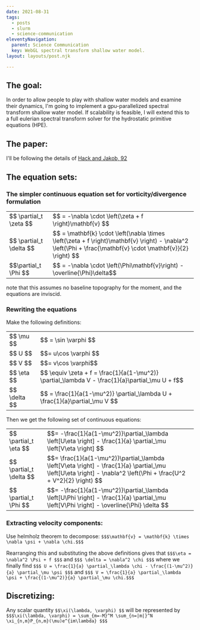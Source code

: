 ```yaml
---
date: 2021-08-31
tags:
  - posts
  - slurm
  - science-communication
eleventyNavigation:
  parent: Science Communication
  key: WebGL spectral transform shallow water model.
layout: layouts/post.njk

---
```

## The goal:
In order to allow people to play with shallow water models
and examine their dynamics, I'm going to implement
a gpu-parallelized spectral transform shallow water model.
If scalability is feasible, I will extend this to a full
eulerian spectral transform solver for the hydrostatic
primitive equations (HPE).

## The paper:
I'll be following the details of [Hack and Jakob, 92](https://opensky.ucar.edu/islandora/object/technotes%3A112/datastream/PDF/download/Description_of_a_Global_Shallow_Water_Model_Based_on_the_Spectral_Transform_Method.citation)


## The equation sets:
### The simpler continuous equation set for vorticity/divergence formulation
<table class="eqn">
  <tr> <td>$$ \partial_t \zeta  $$</td> <td>$$ = -\nabla \cdot \left(\zeta + f \right)\mathbf{v} $$</td>
  </tr>
<tr>
  <td>$$ \partial_t \delta $$</td><td>$$ =  \mathbf{k} \cdot \left(\nabla \times \left(\zeta + f \right)\mathbf{v} \right) - \nabla^2 \left(\Phi + \frac{\mathbf{v} \cdot \mathbf{v}}{2} \right) $$</td>
  </tr>
<tr>
  <td> $$\partial_t \Phi $$</td> <td>$$ = -\nabla \cdot \left(\Phi\mathbf{v}\right) - \overline{\Phi}\delta$$</td>
  </tr>
</table>

note that this assumes no baseline topography for the moment, and the equations are inviscid.

### Rewriting the equations

Make the following definitions:
<table class="eqn">
  <tr>
  <td>$$ \mu $$</td><td>$$ = \sin \varphi $$</td>
  </tr>
  <tr>
  <td>$$ U $$</td><td> $$= u\cos \varphi $$</td>
  </tr>
  <tr>
  <td>$$ V $$</td><td> $$= v\cos \varphi$$</td>
  </tr>
  <tr>
    <td>$$ \eta $$ </td><td> $$ \equiv \zeta + f  = \frac{1}{a(1-\mu^2)} \partial_\lambda V - \frac{1}{a}\partial_\mu U + f$$</td>
  </tr>
  <tr>
    <td>$$ \delta $$ </td><td> $$  = \frac{1}{a(1-\mu^2)} \partial_\lambda U + \frac{1}{a}\partial_\mu V $$</td>
  </tr>
</table>

Then we get the following set of continuous equations:

<table class="eqn">
  <tr>
    <td>$$ \partial_t \eta $$</td><td>$$= -\frac{1}{a(1-\mu^2)}\partial_\lambda \left[U\eta \right] - \frac{1}{a} \partial_\mu \left[V\eta \right] $$</td>
  </tr>
  <tr>
    <td>$$ \partial_t \delta $$</td><td>$$= \frac{1}{a(1-\mu^2)}\partial_\lambda \left[V\eta \right] - \frac{1}{a} \partial_\mu \left[U\eta \right] - \nabla^2 \left(\Phi + \frac{U^2 + V^2}{2} \right) $$</td>
  </tr>
  <tr>
    <td>$$ \partial_t \Phi $$</td><td>$$= -\frac{1}{a(1-\mu^2)}\partial_\lambda \left[U\Phi \right] - \frac{1}{a} \partial_\mu \left[V\Phi \right] - \overline{\Phi} \delta $$</td>
  </tr>
</table>


### Extracting velocity components:

Use helmholz theorem to decompose:
`$$$\mathbf{v} = \mathbf{k} \times \nabla \psi + \nabla \chi.$$$`

Rearranging this and substituting the above definitions gives that 
`$$$\eta = \nabla^2 \Psi + f $$$`
and
`$$$ \delta = \nabla^2 \chi $$$`
where we finally find
`$$$ U = \frac{1}{a} \partial_\lambda \chi - \frac{(1-\mu^2)}{a} \partial_\mu \psi $$$`
and
`$$$ V = \frac{1}{a} \partial_\lambda \psi + \frac{(1-\mu^2)}{a} \partial_\mu \chi.$$$`

## Discretizing:

Any scalar quantity `$$\xi(\lambda, \varphi) $$` will be represented by
`$$$\xi(\lambda, \varphi) = \sum_{m=-M}^M \sum_{n=|m|}^N \xi_{n,m}P_{n,m}(\mu)e^{im\lambda} $$$`

